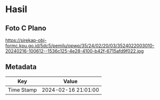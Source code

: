 # Hasil

## Foto C Plano

https://sirekap-obj-formc.kpu.go.id/5dc5/pemilu/ppwp/35/24/02/20/03/3524022003010-20240216-100612--1536c125-4e28-4100-b42f-6715afd9f022.jpg


## Metadata

| Key        | Value               |
| ---------- | ------------------- |
| Time Stamp | 2024-02-16 21:01:00 |




